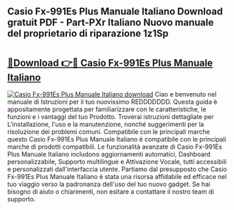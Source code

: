 ## Casio Fx-991Es Plus Manuale Italiano Download gratuit PDF - Part-PXr Italiano Nuovo manuale del proprietario di riparazione 1z1Sp

# <h2><a href="http://dfb54w.blite.top/?on=Casio+Fx-991Es+Plus+Manuale+Italiano">🔗Download 👉🔴 Casio Fx-991Es Plus Manuale Italiano</a></h2>

[![Casio Fx-991Es Plus Manuale Italiano download](https://i.imgur.com/lujVjoI.png)](http://dfb54w.blite.top/?on=Casio+Fx-991Es+Plus+Manuale+Italiano)
Ciao e benvenuto nel manuale di Istruzioni per il tuo nuovissimo REDDDDDDD. Questa guida è appositamente progettata per familiarizzare con le caratteristiche, le funzioni e i vantaggi del tuo Prodotto. Troverai istruzioni dettagliate per L'installazione, l'uso e la manutenzione, nonché suggerimenti per la risoluzione dei problemi comuni. Compatibile con le principali marche questo Casio Fx-991Es Plus Manuale Italiano è compatibile con le principali marche di prodotti compatibili. Le funzionalità avanzate di Casio Fx-991Es Plus Manuale Italiano includono aggiornamenti automatici, Dashboard personalizzabile, Supporto multilingue e Attivazione Vocale, tutti accessibili e personalizzati dall'interfaccia utente. Partiamo dal presupposto che Casio Fx-991Es Plus Manuale Italiano è stata una risorsa affidabile ed efficace nel tuo viaggio verso la padronanza dell'uso del tuo nuovo gadget. Se hai bisogno di aiuto o chiarimenti, non esitare a contattare il nostro team di supporto.
